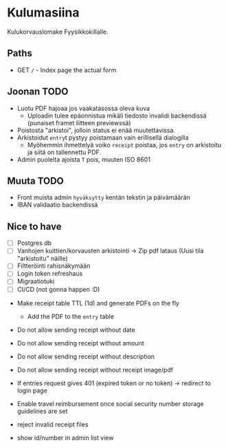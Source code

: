 # Kulumasiina

Kulukorvauslomake Fyysikkokillalle.

## Paths

- GET `/` - Index page the actual form


## Joonan TODO
- Luotu PDF hajoaa jos vaakatasossa oleva kuva
  - Uploadin tulee epäonnistua mikäli tiedosto invalidi backendissä (punaiset framet liitteen previewssä)
- Poistosta "arkistoi", jolloin status ei enää muutettavissa.
- Arkistoidut `entry`t pystyy poistamaan vain erillisellä dialogilla
  - Myöhemmin ihmettelyä voiko `receipt` poistaa, jos `entry` on arkistoitu ja siitä on tallennettu PDF.
- Admin puolelta ajoista `T` pois, muuten ISO 8601

## Muuta TODO
- Front muista admin `hyväksytty` kentän tekstin ja päivämäärän
- IBAN validaatio backendissä


## Nice to have
- [ ] Postgres db
- [ ] Vanhojen kuittien/korvausten arkistointi -> Zip pdf lataus (Uusi tila "arkistoitu" näille)
- [ ] Filtteröinti rahisnäkymään
- [ ] Login token refreshaus
- [ ] Migraatiotuki
- [ ] CI/CD (not gonna happen :D)
- Make receipt table TTL (1d) and generate PDFs on the fly
  - Add the PDF to the `entry` table

- Do not allow sending receipt without date
- Do not allow sending receipt without amount
- Do not allow sending receipt without description
- Do not allow sending receipt without receipt image/pdf

- If entries request gives 401 (expired token or no token) -> redirect to login page
- Enable travel reimbursement once social security number storage guidelines are set
- reject invalid receipt files

- show id/number in admin list view
